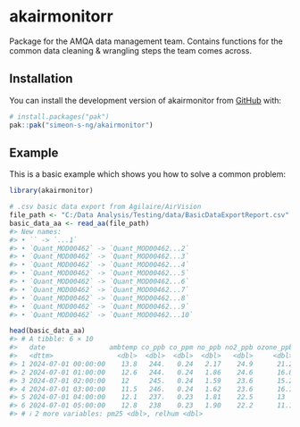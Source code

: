 
<!-- README.md is generated from README.Rmd. Please edit that file -->

# akairmonitorr

<!-- badges: start -->
<!-- badges: end -->

Package for the AMQA data management team. Contains functions for the
common data cleaning & wrangling steps the team comes across.

## Installation

You can install the development version of akairmonitor from
[GitHub](https://github.com/simeon-s-ng/akairmonitor) with:

``` r
# install.packages("pak")
pak::pak("simeon-s-ng/akairmonitor")
```

## Example

This is a basic example which shows you how to solve a common problem:

``` r
library(akairmonitor)

# .csv basic data export from Agilaire/AirVision
file_path <- "C:/Data Analysis/Testing/data/BasicDataExportReport.csv"
basic_data_aa <- read_aa(file_path)
#> New names:
#> • `` -> `...1`
#> • `Quant_MOD00462` -> `Quant_MOD00462...2`
#> • `Quant_MOD00462` -> `Quant_MOD00462...3`
#> • `Quant_MOD00462` -> `Quant_MOD00462...4`
#> • `Quant_MOD00462` -> `Quant_MOD00462...5`
#> • `Quant_MOD00462` -> `Quant_MOD00462...6`
#> • `Quant_MOD00462` -> `Quant_MOD00462...7`
#> • `Quant_MOD00462` -> `Quant_MOD00462...8`
#> • `Quant_MOD00462` -> `Quant_MOD00462...9`
#> • `Quant_MOD00462` -> `Quant_MOD00462...10`

head(basic_data_aa)
#> # A tibble: 6 × 10
#>   date                ambtemp co_ppb co_ppm no_ppb no2_ppb ozone_ppb pm10_contin
#>   <dttm>                <dbl>  <dbl>  <dbl>  <dbl>   <dbl>     <dbl>       <dbl>
#> 1 2024-07-01 00:00:00    13.8   244.   0.24   2.17    24.9      21.2           8
#> 2 2024-07-01 01:00:00    12.6   244.   0.24   1.86    24.6      16.8           7
#> 3 2024-07-01 02:00:00    12     245.   0.24   1.59    23.6      15.2           6
#> 4 2024-07-01 03:00:00    11.5   246.   0.24   1.62    23.6      16.1           6
#> 5 2024-07-01 04:00:00    12.1   237.   0.23   1.81    22.5      13             5
#> 6 2024-07-01 05:00:00    12.8   238    0.23   1.90    22.2      11.1           5
#> # ℹ 2 more variables: pm25 <dbl>, relhum <dbl>
```
